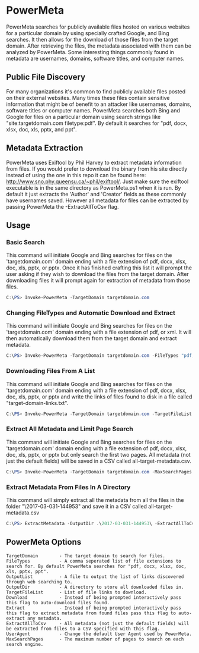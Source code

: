 # PowerMeta
PowerMeta searches for publicly available files hosted on various websites for a particular domain by using specially crafted Google, and Bing searches. It then allows for the download of those files from the target domain. After retrieving the files, the metadata associated with them can be analyzed by PowerMeta. Some interesting things commonly found in metadata are usernames, domains, software titles, and computer names.

## Public File Discovery
For many organizations it's common to find publicly available files posted on their external websites. Many times these files contain sensitive information that might be of benefit to an attacker like usernames, domains, software titles or computer names. PowerMeta searches both Bing and Google for files on a particular domain using search strings like "site:targetdomain.com filetype:pdf". By default it searches for "pdf, docx, xlsx, doc, xls, pptx, and ppt". 

## Metadata Extraction
PowerMeta uses Exiftool by Phil Harvey to extract metadata information from files. If you would prefer to download the binary from his site directly instead of using the one in this repo it can be found here: http://www.sno.phy.queensu.ca/~phil/exiftool/. Just make sure the exiftool executable is in the same directory as PowerMeta.ps1 when it is run. By default it just extracts the 'Author' and 'Creator' fields as these commonly have usernames saved. However all metadata for files can be extracted by passing PowerMeta the -ExtractAllToCsv flag.

## Usage
### Basic Search
This command will initiate Google and Bing searches for files on the 'targetdomain.com' domain ending with a file extension of pdf, docx, xlsx, doc, xls, pptx, or pptx. Once it has finished crafting this list it will prompt the user asking if they wish to download the files from the target domain. After downloading files it will prompt again for extraction of metadata from those files.
``` PowerShell
C:\PS> Invoke-PowerMeta -TargetDomain targetdomain.com
```
### Changing FileTypes and Automatic Download and Extract
This command will initiate Google and Bing searches for files on the 'targetdomain.com' domain ending with a file extension of pdf, or xml. It will then automatically download them from the target domain and extract metadata.
``` PowerShell
C:\PS> Invoke-PowerMeta -TargetDomain targetdomain.com -FileTypes "pdf, xml" -Download -Extract
```
### Downloading Files From A List
This command will initiate Google and Bing searches for files on the 'targetdomain.com' domain ending with a file extension of pdf, docx, xlsx, doc, xls, pptx, or pptx and write the links of files found to disk in a file called "target-domain-links.txt".
``` PowerShell
C:\PS> Invoke-PowerMeta -TargetDomain targetdomain.com -TargetFileList target-domain-links.txt
```
### Extract All Metadata and Limit Page Search
This command will initiate Google and Bing searches for files on the 'targetdomain.com' domain ending with a file extension of pdf, docx, xlsx, doc, xls, pptx, or pptx but only search the first two pages. All metadata (not just the default fields) will be saved in a CSV called all-target-metadata.csv.
``` PowerShell
C:\PS> Invoke-PowerMeta -TargetDomain targetdomain.com -MaxSearchPages 2 -ExtractAllToCsv all-target-metadata.csv
```
### Extract Metadata From Files In A Directory
This command will simply extract all the metadata from all the files in the folder "\2017-03-031-144953\" and save it in a CSV called all-target-metadata.csv
``` PowerShell
C:\PS> ExtractMetadata -OutputDir .\2017-03-031-144953\ -ExtractAllToCsv all-target-metadata.csv
```
## PowerMeta Options
```
TargetDomain        - The target domain to search for files. 
FileTypes           - A comma seperated list of file extensions to search for. By default PowerMeta searches for "pdf, docx, xlsx, doc, xls, pptx, ppt".
OutputList          - A file to output the list of links discovered through web searching to. 
OutputDir           - A directory to store all downloaded files in.
TargetFileList      - List of file links to download.
Download            - Instead of being prompted interactively pass this flag to auto-download files found.
Extract             - Instead of being prompted interactively pass this flag to extract metadata from found files pass this flag to auto-extract any metadata.
ExtractAllToCsv     - All metadata (not just the default fields) will be extracted from files to a CSV specified with this flag.
UserAgent           - Change the default User Agent used by PowerMeta.
MaxSearchPages      - The maximum number of pages to search on each search engine.
```
